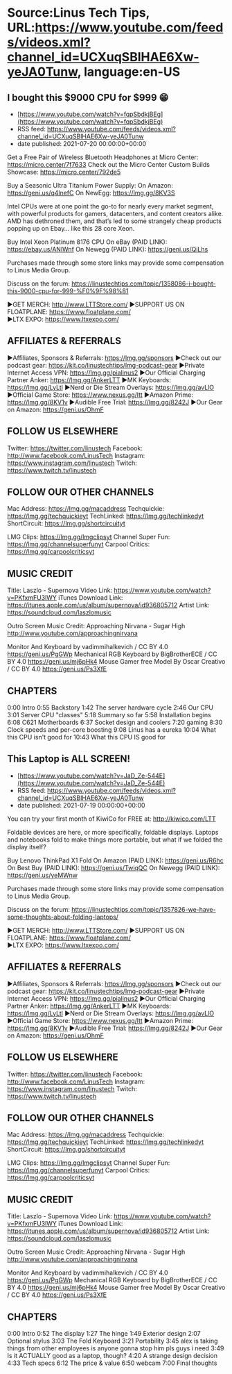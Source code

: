 # Source:Linus Tech Tips, URL:https://www.youtube.com/feeds/videos.xml?channel_id=UCXuqSBlHAE6Xw-yeJA0Tunw, language:en-US

## I bought this $9000 CPU for $999 😁
 - [https://www.youtube.com/watch?v=fqpSbdkjBEg](https://www.youtube.com/watch?v=fqpSbdkjBEg)
 - RSS feed: https://www.youtube.com/feeds/videos.xml?channel_id=UCXuqSBlHAE6Xw-yeJA0Tunw
 - date published: 2021-07-20 00:00:00+00:00

Get a Free Pair of Wireless Bluetooth Headphones at Micro Center: https://micro.center/7f7633
Check out the Micro Center Custom Builds Showcase: https://micro.center/792de5

Buy a Seasonic Ultra Titanium Power Supply:
On Amazon: https://geni.us/q4lnefC
On NewEgg: https://lmg.gg/8KV3S

Intel CPUs were at one point the go-to for nearly every market segment, with powerful products for gamers, datacenters, and content creators alike. AMD has dethroned them, and that’s led to some strangely cheap products popping up on Ebay… like this 28 core Xeon.

Buy Intel Xeon Platinum 8176 CPU
On eBay (PAID LINK): https://ebay.us/ANlWnf
On Newegg (PAID LINK): https://geni.us/QiLhs

Purchases made through some store links may provide some compensation to Linus Media Group.

Discuss on the forum: https://linustechtips.com/topic/1358086-i-bought-this-9000-cpu-for-999-%F0%9F%98%81


►GET MERCH: http://www.LTTStore.com/
►SUPPORT US ON FLOATPLANE: https://www.floatplane.com/  
►LTX EXPO: https://www.ltxexpo.com/   

AFFILIATES & REFERRALS
---------------------------------------------------
►Affiliates, Sponsors & Referrals: https://lmg.gg/sponsors
►Check out our podcast gear: https://kit.co/linustechtips/lmg-podcast-gear
►Private Internet Access VPN: https://lmg.gg/pialinus2
►Our Official Charging Partner Anker: https://lmg.gg/AnkerLTT
►MK Keyboards: https://lmg.gg/LyLtl
►Nerd or Die Stream Overlays: https://lmg.gg/avLlO
►Official Game Store: https://www.nexus.gg/ltt
►Amazon Prime: https://lmg.gg/8KV1v
►Audible Free Trial: https://lmg.gg/8242J
►Our Gear on Amazon: https://geni.us/OhmF

FOLLOW US ELSEWHERE
---------------------------------------------------  
Twitter: https://twitter.com/linustech
Facebook: http://www.facebook.com/LinusTech
Instagram: https://www.instagram.com/linustech
Twitch: https://www.twitch.tv/linustech

FOLLOW OUR OTHER CHANNELS
---------------------------------------------------  
Mac Address: https://lmg.gg/macaddress
Techquickie: https://lmg.gg/techquickieyt
TechLinked: https://lmg.gg/techlinkedyt
ShortCircuit: https://lmg.gg/shortcircuityt

LMG Clips: https://lmg.gg/lmgclipsyt
Channel Super Fun: https://lmg.gg/channelsuperfunyt
Carpool Critics: https://lmg.gg/carpoolcriticsyt

MUSIC CREDIT
---------------------------------------------------  
Title: Laszlo - Supernova
Video Link: https://www.youtube.com/watch?v=PKfxmFU3lWY
iTunes Download Link: https://itunes.apple.com/us/album/supernova/id936805712
Artist Link: https://soundcloud.com/laszlomusic

Outro Screen Music Credit: Approaching Nirvana - Sugar High http://www.youtube.com/approachingnirvana

Monitor And Keyboard by vadimmihalkevich / CC BY 4.0  https://geni.us/PgGWp
Mechanical RGB Keyboard by BigBrotherECE / CC BY 4.0 https://geni.us/mj6pHk4
Mouse Gamer free Model By Oscar Creativo / CC BY 4.0 https://geni.us/Ps3XfE

CHAPTERS
---------------------------------------------------  
0:00 Intro
0:55 Backstory
1:42 The server hardware cycle
2:46 Our CPU
3:01 Server CPU "classes"
5:18 Summary so far
5:58 Installation begins
6:08 C621 Motherboards
6:37 Socket design and coolers
7:20 gaming
8:30 Clock speeds and per-core boosting
9:08 Linus has a eureka
10:04 What this CPU isn't good for
10:43 What this CPU IS good for

## This Laptop is ALL SCREEN!
 - [https://www.youtube.com/watch?v=JaD_Ze-544E](https://www.youtube.com/watch?v=JaD_Ze-544E)
 - RSS feed: https://www.youtube.com/feeds/videos.xml?channel_id=UCXuqSBlHAE6Xw-yeJA0Tunw
 - date published: 2021-07-19 00:00:00+00:00

You can try your first month of KiwiCo for FREE at: http://kiwico.com/LTT 

Foldable devices are here, or more specifically, foldable displays. Laptops and notebooks fold to make things more portable, but what if we folded the display itself? 

Buy Lenovo ThinkPad X1 Fold
On Amazon (PAID LINK): https://geni.us/R6hc
On Best Buy (PAID LINK): https://geni.us/TwiqQC
On Newegg (PAID LINK): https://geni.us/yeMWnw

Purchases made through some store links may provide some compensation to Linus Media Group.

Discuss on the forum: https://linustechtips.com/topic/1357826-we-have-some-thoughts-about-folding-laptops/

►GET MERCH: http://www.LTTStore.com/
►SUPPORT US ON FLOATPLANE: https://www.floatplane.com/  
►LTX EXPO: https://www.ltxexpo.com/   

AFFILIATES & REFERRALS
---------------------------------------------------
►Affiliates, Sponsors & Referrals: https://lmg.gg/sponsors
►Check out our podcast gear: https://kit.co/linustechtips/lmg-podcast-gear
►Private Internet Access VPN: https://lmg.gg/pialinus2
►Our Official Charging Partner Anker: https://lmg.gg/AnkerLTT
►MK Keyboards: https://lmg.gg/LyLtl
►Nerd or Die Stream Overlays: https://lmg.gg/avLlO
►Official Game Store: https://www.nexus.gg/ltt
►Amazon Prime: https://lmg.gg/8KV1v
►Audible Free Trial: https://lmg.gg/8242J
►Our Gear on Amazon: https://geni.us/OhmF

FOLLOW US ELSEWHERE
---------------------------------------------------  
Twitter: https://twitter.com/linustech
Facebook: http://www.facebook.com/LinusTech
Instagram: https://www.instagram.com/linustech
Twitch: https://www.twitch.tv/linustech

FOLLOW OUR OTHER CHANNELS
---------------------------------------------------  
Mac Address: https://lmg.gg/macaddress
Techquickie: https://lmg.gg/techquickieyt
TechLinked: https://lmg.gg/techlinkedyt
ShortCircuit: https://lmg.gg/shortcircuityt

LMG Clips: https://lmg.gg/lmgclipsyt
Channel Super Fun: https://lmg.gg/channelsuperfunyt
Carpool Critics: https://lmg.gg/carpoolcriticsyt

MUSIC CREDIT
---------------------------------------------------  
Title: Laszlo - Supernova
Video Link: https://www.youtube.com/watch?v=PKfxmFU3lWY
iTunes Download Link: https://itunes.apple.com/us/album/supernova/id936805712
Artist Link: https://soundcloud.com/laszlomusic

Outro Screen Music Credit: Approaching Nirvana - Sugar High http://www.youtube.com/approachingnirvana

Monitor And Keyboard by vadimmihalkevich / CC BY 4.0  https://geni.us/PgGWp
Mechanical RGB Keyboard by BigBrotherECE / CC BY 4.0 https://geni.us/mj6pHk4
Mouse Gamer free Model By Oscar Creativo / CC BY 4.0 https://geni.us/Ps3XfE

CHAPTERS
---------------------------------------------------  
0:00 Intro
0:52 The display
1:27 The hinge
1:49 Exterior design
2:07 Optional stylus
3:03 The Fold Keyboard
3:21 Portability
3:45 alex is taking things from other employees is anyone gonna stop him pls guys i need
3:49 Is it ACTUALLY good as a laptop, though?
4:20 A strange design decision
4:33 Tech specs
6:12 The price & value
6:50 webcam
7:00 Final thoughts

